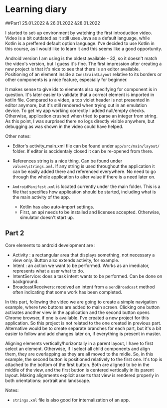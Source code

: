 # Learning diary
##Part1
25.01.2022 & 26.01.2022 &28.01.2022

I started to set-up environment by watching the first introduction video. Video is a bit outdated
as it still uses Java as a default language, while Kotlin is a preffered default option language.
I've decided to use Kotlin in this course, as I would like to learn it and this seems like a good opportunity.

Android version I am using is the oldest available - 32, so it doesn't match the video's version,
but I guess it's fine.
The first impression after creating a new project is that it's nice to see that there is an editor available.
Positioning of an element inside a `ConstraintLayout` relative to its borders or other components is a nice feature, especially for beginner.

It makes sense to give ids to elements also specifying for component is in question. It's later easier to
validate that a correct element is imported in kotlin file.
Compared to a video, a top violet header is not presented in editor anymore, but it's still rendered
when trying out in an emulation device.
To get my app working correctly I added null/empty checks. Otherwise, application
crushed when tried to parse an integer from string.
As this point, I was surprised there no logs directly visible anywhere, but debugging as was shown in the video
could have helped.

Other notes:
- Editor's activity_main.xml file can be found under `app/src/main/layout/` folder. If editor is
 accidentaly closed it can be re-opened from there.

- References string is a nice thing. Can be found under `values\strings.xml`. If any string is 
  used throughout the application it can be easily added there and referenced everywhere.
  No need to go through the whole application to alter value if there is a need later on.
- `AndroidManifest.xml` is located currently under the main folder. This is a file that specifies
how application should be started, including what is the main activity of the app.
  - Kotlin has also auto-import settings.
  - First, an api needs to be installed and licenses accepted. Otherwise, simulator doesn't start up.

## Part 2
  Core elements to android development are :
  - Activity : a rectangular area that displays something, not necessary a view only. Button also extends activity, for example.
  - Intent : an action we want to be performed. Works as an imediator, represents what a user what to do.
  - IntentService: does a task intent wants to be performed. Can be done on background.
  - BroadcastReceivers: received an intent from a `sendBroadcast` method often indicating that some work has been completed.

In this part, following the video we are going to create a simple navigation example, where two buttons are added to main screen. Clicking one button
activates another view in the application and the second button opens Chrome browser, if one is available.
I've created a new project for this application. So this project is not related to the one created in previous part. Alternative would be to create
separate branches for each part, but it's a bit easier to follow and add changes later on, if everything is present in master.

Aligning elements vertically/horizontally in a parent layout, I have to first select an element. Otherwise, if I select all child components and align them,
they are overlapping as they are all moved to the midle.
So, in this example, the second button is positioned relatively to the first one. It's top is attached to the bottom of the first button.
Both are aligned to be in the middle of the view, and the first button is centered vertically in its parent layout.
Making alignments explicit asserts that view is rendered properly in both orientations: portrait and landscape.

Notes:
- `strings.xml` file is also good for internalization of an app.

